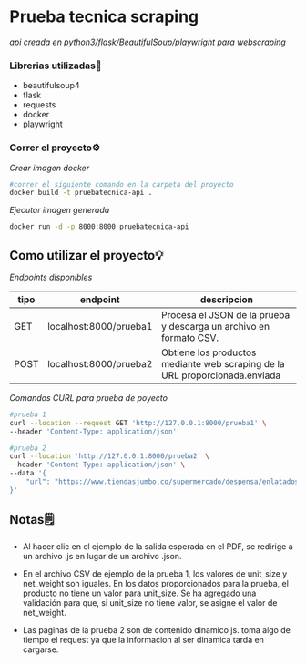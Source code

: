 # Prueba tecnica scraping

_api creada en python3/flask/BeautifulSoup/playwright para webscraping_

### Librerias utilizadas🔧
* beautifulsoup4 
* flask 
* requests
* docker
* playwright

### Correr el proyecto⚙️

_Crear imagen docker_
```sh
#correr el siguiente comando en la carpeta del proyecto
docker build -t pruebatecnica-api .
```


_Ejecutar imagen generada_
```sh
docker run -d -p 8000:8000 pruebatecnica-api
```

## Como utilizar el proyecto💡

_Endpoints disponibles_

| tipo      | endpoint                      | descripcion                                                   |
| --------- | ---------                     | ---------                                                     |
| GET       | localhost:8000/prueba1        | Procesa el JSON de la prueba y descarga un archivo en formato CSV.|
| POST      | localhost:8000/prueba2        | Obtiene los productos mediante web scraping de la URL proporcionada.enviada                    |

_Comandos CURL para prueba de poyecto_ 
```sh
#prueba 1
curl --location --request GET 'http://127.0.0.1:8000/prueba1' \
--header 'Content-Type: application/json'

#prueba 2
curl --location 'http://127.0.0.1:8000/prueba2' \
--header 'Content-Type: application/json' \
--data '{
    "url": "https://www.tiendasjumbo.co/supermercado/despensa/enlatados-y-conservas"
}'
```

## Notas🗒️

* Al hacer clic en el ejemplo de la salida esperada en el PDF, se redirige a un archivo .js en lugar de un archivo .json.

* En el archivo CSV de ejemplo de la prueba 1, los valores de unit_size y net_weight son iguales. En los datos proporcionados para la prueba, el producto no tiene un valor para unit_size. Se ha agregado una validación para que, si unit_size no tiene valor, se asigne el valor de net_weight.

* Las paginas de la prueba 2 son de contenido dinamico js. toma algo de tiempo el request ya que la informacion al ser dinamica tarda en cargarse.